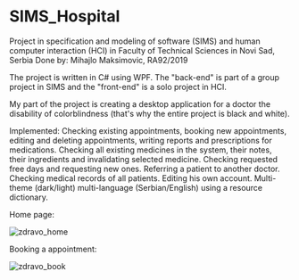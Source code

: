 # SIMS_Hospital

Project in specification and modeling of software (SIMS) and human computer interaction (HCI) in Faculty of Technical Sciences in Novi Sad, Serbia Done by: Mihajlo Maksimovic, RA92/2019

The project is written in C# using WPF.
The "back-end" is part of a group project in SIMS and the "front-end" is a solo project in HCI.

My part of the project is creating a desktop application for a doctor the disability of colorblindness  (that's why the entire project is black and white).

Implemented:
Checking existing appointments, booking new appointments, editing and deleting appointments, writing reports and prescriptions for medications.
Checking all existing medicines in the system, their notes, their ingredients and invalidating selected medicine.
Checking requested free days and requesting new ones.
Referring  a patient to another doctor.
Checking medical records of all patients.
Editing his own account.
Multi-theme (dark/light) multi-language (Serbian/English) using a resource dictionary.

Home page:

![zdravo_home](https://user-images.githubusercontent.com/94182463/177381584-01ece093-e4ec-4772-8638-05ee35ebe39f.jpg)

Booking a appointment:

![zdravo_book](https://user-images.githubusercontent.com/94182463/177381669-93e7bc94-2a44-4e41-8943-ad939405244e.jpg)
